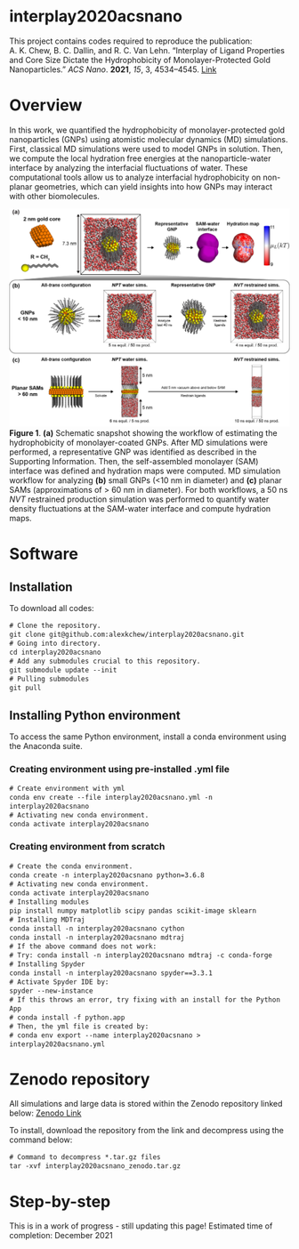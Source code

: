 # interplay2020acsnano
This project contains codes required to reproduce the publication:  
A. K. Chew, B. C. Dallin, and R. C. Van Lehn. “Interplay of Ligand Properties and Core Size Dictate the Hydrophobicity 
of Monolayer-Protected Gold Nanoparticles.” *ACS Nano*. **2021**, *15*, 3, 4534–4545. 
[Link](https://doi.org/10.1021/acsnano.0c08623)

# Overview

In this work, we quantified the hydrophobicity of monolayer-protected gold nanoparticles (GNPs) using atomistic 
molecular dynamics (MD) simulations. First, classical MD simulations were used to model GNPs in solution. Then, we 
compute the local hydration free energies at the nanoparticle-water interface by analyzing the interfacial fluctuations 
of water. These computational tools allow us to analyze interfacial hydrophobicity on non-planar geometries, which can 
yield insights into how GNPs may interact with other biomolecules. 

![Overview of GNP model development](./images/full_system_setup_main.png)
**Figure 1**. 
**(a)**  Schematic snapshot showing the workflow of estimating the hydrophobicity of monolayer-coated GNPs.
After MD simulations were performed, a representative GNP was identified as described in the Supporting Information. 
Then, the self-assembled monolayer (SAM) interface was defined and hydration maps were computed. 
MD simulation workflow for analyzing **(b)** small GNPs (<10 nm in diameter) and **(c)** planar SAMs (approximations of > 60 nm in diameter). 
For both workflows, a 50 ns *NVT* restrained production simulation was performed to quantify water density 
fluctuations at the SAM-water interface and compute hydration maps.

# Software

## Installation
To download all codes:
```buildoutcfg
# Clone the repository.
git clone git@github.com:alexkchew/interplay2020acsnano.git
# Going into directory.
cd interplay2020acsnano
# Add any submodules crucial to this repository.
git submodule update --init
# Pulling submodules
git pull
```

## Installing Python environment
To access the same Python environment, install a conda environment using the Anaconda suite. 

### Creating environment using pre-installed .yml file
```
# Create environment with yml
conda env create --file interplay2020acsnano.yml -n interplay2020acsnano
# Activating new conda environment.
conda activate interplay2020acsnano
```

### Creating environment from scratch
```buildoutcfg
# Create the conda environment.
conda create -n interplay2020acsnano python=3.6.8
# Activating new conda environment.
conda activate interplay2020acsnano
# Installing modules
pip install numpy matplotlib scipy pandas scikit-image sklearn
# Installing MDTraj
conda install -n interplay2020acsnano cython
conda install -n interplay2020acsnano mdtraj
# If the above command does not work:
# Try: conda install -n interplay2020acsnano mdtraj -c conda-forge
# Installing Spyder
conda install -n interplay2020acsnano spyder==3.3.1
# Activate Spyder IDE by:
spyder --new-instance
# If this throws an error, try fixing with an install for the Python App
# conda install -f python.app
# Then, the yml file is created by: 
# conda env export --name interplay2020acsnano > interplay2020acsnano.yml
```





# Zenodo repository

All simulations and large data is stored within the Zenodo repository linked below:
[Zenodo Link]()

To install, download the repository from the link and decompress using the command below:
```buildoutcfg
# Command to decompress *.tar.gz files
tar -xvf interplay2020acsnano_zenodo.tar.gz
```

# Step-by-step


This is in a work of progress - still updating this page! Estimated time of completion: December 2021

